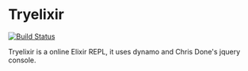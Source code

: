 # Tryelixir

[![Build Status](https://travis-ci.org/tryelixir/tryelixir.png?branch=master)](https://travis-ci.org/tryelixir/tryelixir)

Tryelixir is a online Elixir REPL, it uses dynamo and Chris Done's jquery console.

